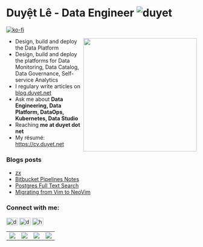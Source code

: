 <h1>Duyệt Lê - Data Engineer <img src="https://komarev.com/ghpvc/?username=duyet" alt="duyet" /></h1> 

[![ko-fi](https://ko-fi.com/img/githubbutton_sm.svg)](https://ko-fi.com/F1F6WR3R)

<img src="https://i.imgur.com/xwjP2uD.jpg" width="300" style="float: right" />

- Design, build and deploy the Data Platform
- Design, build and deploy the platforms for Data Monitoring, Data Catalog, Data Governance, Self-service Analytics
- I regulary write articles on [blog.duyet.net](https://blog.duyet.net)
- Ask me about **Data Engineering, Data Platform, DataOps, Kubernetes, Data Studio**
- Reaching **me at duyet dot net**
- My résumé: https://cv.duyet.net

### Blogs posts
<!-- BLOG-POST-LIST:START -->
- [zx](https://blog.duyet.net/2021/08/zx.html)
- [Bitbucket Pipelines Notes](https://blog.duyet.net/2021/08/bitbucket-pipelines-notes.html)
- [Postgres Full Text Search](https://blog.duyet.net/2021/07/postgres-full-text-search.html)
- [Migrating from Vim to NeoVim](https://blog.duyet.net/2021/06/neovim.html)
<!-- BLOG-POST-LIST:END -->

<p align="left">
<h3 align="left">Connect with me:</h3>
<a href="https://twitter.com/duyetdev" target="blank"><img align="center" src="https://cdn.jsdelivr.net/npm/simple-icons@3.0.1/icons/twitter.svg" alt="duyetdev" height="20" width="30" /></a>
<a href="https://linkedin.com/in/duyet" target="blank"><img align="center" src="https://cdn.jsdelivr.net/npm/simple-icons@3.0.1/icons/linkedin.svg" alt="duyet" height="20" width="30" /></a>
<a href="/https://blog.duyet.net/rss.xml" target="blank"><img align="center" src="https://cdn.jsdelivr.net/npm/simple-icons@3.0.1/icons/rss.svg" alt="https://blog.duyet.net/rss.xml" height="20" width="30" /></a>
</p>

<table border="0">
  <tr>
    <td><img src="https://wakatime.com/share/@8d67d3f3-1ae6-4b1e-a8a1-32c57b3e05f9/7857d534-8cf7-4435-9ac6-22e0dfbc8650.png" /></td>
    <td><img src="https://wakatime.com/share/@8d67d3f3-1ae6-4b1e-a8a1-32c57b3e05f9/756408b3-702d-41e5-85e6-51ef0a5f4147.png" /></td>
    <td><img src="https://wakatime.com/share/@8d67d3f3-1ae6-4b1e-a8a1-32c57b3e05f9/fad2824d-b6c9-4563-91e5-3ae32c1294b2.png" /></td>
    <td><img src="https://wakatime.com/share/@8d67d3f3-1ae6-4b1e-a8a1-32c57b3e05f9/e2b44546-e55d-4731-936e-def0bcfe87b8.png" /></td>
  </tr>
</table>
